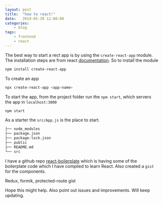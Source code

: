 ```yaml
---
layout: post
title:	"how to react!"
date:	2019-05-30 12:00:00
categories:
    - blog
tags:
    - frontend
    - react
---
```




The best way to start a rect app is by using the `create-react-app` module. The installation steps are from react [documentation](https://facebook.github.io/create-react-app/docs/getting-started). So to install the module

~~~sh
npm install create-react-app
~~~

To create an app

~~~sh
npx create-react-app <app-name>
~~~

To start the app, from the project folder run the `npm start`, which servers the app in `localhost:3000`

~~~sh
npm start
~~~

As a starter the `src/App.js` is the place to start.

~~~sh
├── node_modules
├── package.json
├── package-lock.json
├── public
├── README.md
└── src
~~~

I have a github repo [react-boilerplate](https://github.com/va6un/react-boilerplate) which is having some of the boilerplate code which I have compiled to learn React. Also created a `gist` for the components.

<script src="https://gist.github.com/va6un/72721dadc51010f787232ad290c2b56d.js"></script>

Redux, formik, protected-route gist

<script src="https://gist.github.com/va6un/29d3419d6b8104e7b9cd234eb7528222.js"></script>

Hope this might help. Also point out issues and improvements. Will keep updating.
